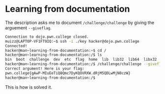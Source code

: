 # Learning from documentation

The description asks me to document `/challenge/challenge` by giving the arguement `--giveflag`.

```bash
Connection to dojo.pwn.college closed.
muizz@LAPTOP-VF1FT9IQ:~$ ssh -i ./key hacker@dojo.pwn.college
Connected!
hacker@man~learning-from-documentation:~$ cd /
hacker@man~learning-from-documentation:/$ ls
bin  boot  challenge  dev  etc  flag  home  lib  lib32  lib64  libx32  media  mnt  nix  opt  proc  root  run  sbin  srv  sys  tmp  usr  var
hacker@man~learning-from-documentation:/$ /challenge/challenge --giveflag
Correct argument! Here is your flag:
pwn.college{gAwP-MIuEeTiQ8Qmc7DyKQOVRXW.dRjM5QDLwMjN0czW}
hacker@man~learning-from-documentation:/$
```

This is how is solved it.
